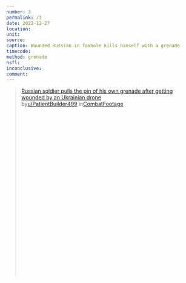 ```yaml
---
number: 3
permalink: /3
date: 2022-12-27
location:
unit:
source: 
caption: Wounded Russian in foxhole kills himself with a grenade
timecode:
method: grenade
nsfl:
inconclusive:
comment:
---
```

<blockquote class="reddit-embed-bq" style="height:500px" data-embed-height="566"><a href="https://www.reddit.com/r/CombatFootage/comments/zwa1ww/russian_soldier_pulls_the_pin_of_his_own_grenade/">Russian soldier pulls the pin of his own grenade after getting wounded by an Ukrainian drone</a><br> by<a href="https://www.reddit.com/user/PatientBuilder499/">u/PatientBuilder499</a> in<a href="https://www.reddit.com/r/CombatFootage/">CombatFootage</a></blockquote><script async="" src="https://embed.reddit.com/widgets.js" charset="UTF-8"></script>
